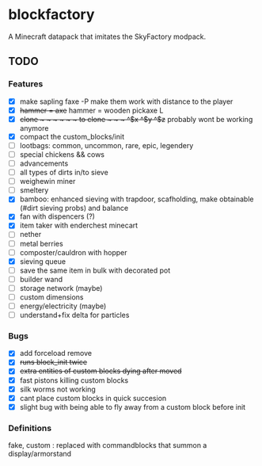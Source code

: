 # blockfactory
A Minecraft datapack that imitates the SkyFactory modpack.

## TODO

### Features
- [x] make sapling faxe -P make them work with distance to the player
- [x] ~~hammer = axe~~ hammer = wooden pickaxe L
- [x] ~~clone ~ ~ ~ ~ ~ ~ to clone ~ ~ ~ ^$x ^$y ^$z~~ probably wont be working anymore
- [x] compact the custom\_blocks/init
- [ ] lootbags: common, uncommon, rare, epic, legendery
- [ ] special chickens && cows
- [ ] advancements
- [ ] all types of dirts in/to sieve
- [ ] weighewin miner
- [ ] smeltery
- [x] bamboo: enhanced sieving with trapdoor, scafholding, make obtainable (#dirt sieving probs) and balance
- [x] fan with dispencers (?)
- [x] item taker with enderchest minecart
- [ ] nether
- [ ] metal berries
- [ ] composter/cauldron with hopper
- [x] sieving queue
- [ ] save the same item in bulk with decorated pot
- [ ] builder wand
- [ ] storage network (maybe)
- [ ] custom dimensions
- [ ] energy/electricity (maybe)
- [ ] understand+fix delta for particles

### Bugs
- [x] add forceload remove
- [x] ~~runs block\_init twice~~
- [x] ~~extra entities of custom blocks dying after moved~~
- [x] fast pistons killing custom blocks
- [x] silk worms not working
- [x] cant place custom blocks in quick succesion
- [x] slight bug with being able to fly away from a custom block before init

### Definitions
fake, custom
: replaced with commandblocks that summon a display/armorstand
